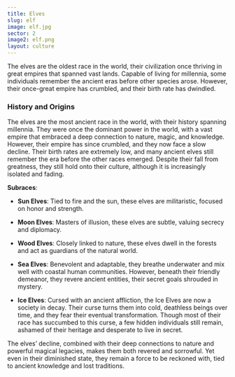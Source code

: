 ```yaml
---
title: Elves
slug: elf
image: elf.jpg
sector: 2
image2: elf.png
layout: culture
---
```


The elves are the oldest race in the world, their civilization once thriving in great empires that spanned vast lands. Capable of living for millennia, some individuals remember the ancient eras before other species arose. However, their once-great empire has crumbled, and their birth rate has dwindled.

### History and Origins
 The elves are the most ancient race in the world, with their history spanning millennia. They were once the dominant power in the world, with a vast empire that embraced a deep connection to nature, magic, and knowledge. However, their empire has since crumbled, and they now face a slow decline. Their birth rates are extremely low, and many ancient elves still remember the era before the other races emerged. Despite their fall from greatness, they still hold onto their culture, although it is increasingly isolated and fading.    

**Subraces**:

- **Sun Elves**: Tied to fire and the sun, these elves are militaristic, focused on honor and strength.
    
- **Moon Elves**: Masters of illusion, these elves are subtle, valuing secrecy and diplomacy.
    
- **Wood Elves**: Closely linked to nature, these elves dwell in the forests and act as guardians of the natural world.
    
- **Sea Elves**: Benevolent and adaptable, they breathe underwater and mix well with coastal human communities. However, beneath their friendly demeanor, they revere ancient entities, their secret goals shrouded in mystery.
    
- **Ice Elves**: Cursed with an ancient affliction, the Ice Elves are now a society in decay. Their curse turns them into cold, deathless beings over time, and they fear their eventual transformation. Though most of their race has succumbed to this curse, a few hidden individuals still remain, ashamed of their heritage and desperate to live in secret.
    

The elves’ decline, combined with their deep connections to nature and powerful magical legacies, makes them both revered and sorrowful. Yet even in their diminished state, they remain a force to be reckoned with, tied to ancient knowledge and lost traditions.
